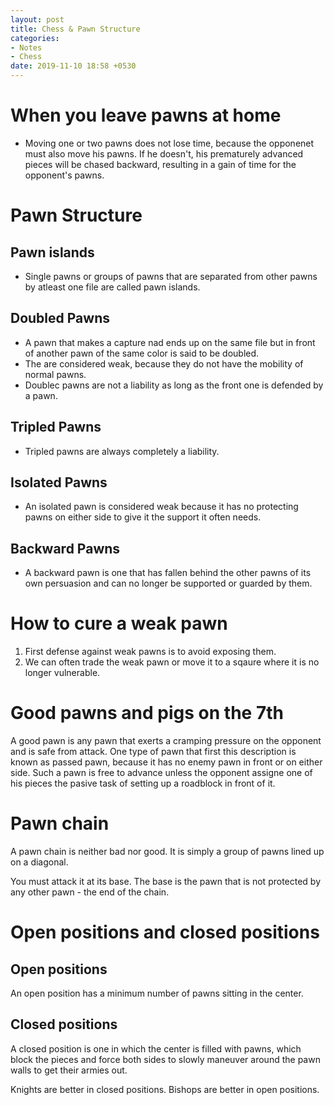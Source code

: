 ```yaml
---
layout: post
title: Chess & Pawn Structure
categories:
- Notes
- Chess
date: 2019-11-10 18:58 +0530
---
```

# When you leave pawns at home

- Moving one or two pawns does not lose time, because the opponenet must also move his pawns. If he doesn't, his prematurely advanced pieces will be chased backward, resulting in a gain of time for the opponent's pawns.

# Pawn Structure

## Pawn islands 

- Single pawns or groups of pawns that are separated from other pawns by atleast one file are called pawn islands.

## Doubled Pawns

- A pawn that makes a capture nad ends up on the same file but in front of another pawn of the same color is said to be doubled.
- The are considered weak, because they do not have the mobility of normal pawns.
- Doublec pawns are not a liability as long as the front one is defended by a pawn.

## Tripled Pawns

- Tripled pawns are always completely a liability.

## Isolated Pawns

- An isolated pawn is considered weak because it has no protecting pawns on either side to give it the support it often needs.

## Backward Pawns

- A backward pawn is one that has fallen behind the other pawns of its own persuasion and can no longer be supported or guarded by them.

# How to cure a weak pawn

1. First defense against weak pawns is to avoid exposing them.
2. We can often trade the weak pawn or move it to a sqaure where it is no longer vulnerable.

# Good pawns and pigs on the 7th

A good pawn is any pawn that exerts a cramping pressure on the opponent and is safe from attack. One type of pawn that first this description is known as passed pawn, because it has no enemy pawn in front or on either side. Such a pawn is free to advance unless the opponent assigne one of his pieces the pasive task of setting up a roadblock in front of it.

# Pawn chain

A pawn chain is neither bad nor good. It is simply a group of pawns lined up on a diagonal. 

You must attack it at its base. The base is the pawn that is not protected by any other pawn - the end of the chain.

# Open positions and closed positions

## Open positions

An open position has a minimum number of pawns sitting in the center.

## Closed positions

A closed position is one in which the center is filled with pawns, which block the pieces and force both sides to slowly maneuver around the pawn walls to get their armies out.

Knights are better in closed positions. Bishops are better in open positions.